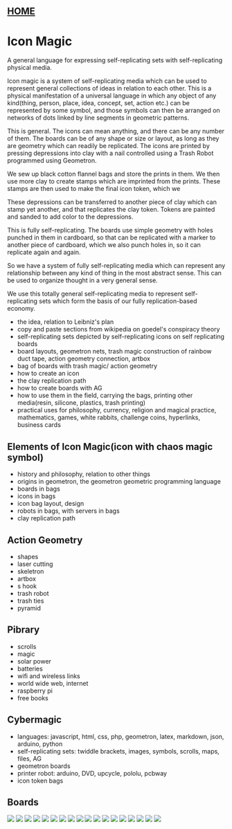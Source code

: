 
## [HOME](scrolls/home)

# Icon Magic

A general language for expressing self-replicating sets with self-replicating physical media.

Icon magic is a system of self-replicating media which can be used to represent general collections of ideas in relation to each other.  This is a physical manifestation of a universal language in which any object of any kind(thing, person, place, idea, concept, set, action etc.) can be represented by some symbol, and those symbols can then be arranged on networks of dots linked by line segments in geometric patterns.  

This is general.  The icons can mean anything, and there can be any number of them.  The boards can be of any shape or size or layout, as long as they are geometry which can readily be replicated.  The icons are printed by pressing depressions into clay with a nail controlled using a Trash Robot programmed using Geometron.  

We sew up black cotton flannel bags and store the prints in them.  We then use more clay to create stamps which are imprinted from the prints.  These stamps are then used to make the final icon token, which we 

These depressions can be transferred to another piece of clay which can stamp yet another, and that replicates the clay token.  Tokens are painted and sanded to add color to the depressions.  

This is fully self-replicating.  The boards use simple geometry with holes punched in them in cardboard, so that can be replicated with a marker to another piece of cardboard, which we also punch holes in, so it can replicate again and again.  

So we have a system of fully self-replicating media which can represent any relationship between any kind of thing in the most abstract sense. This can be used to organize thought in a very general sense.  

We use this totally general self-replicating media to represent self-replicating sets which form the basis of our fully replication-based economy.


 
 - the idea, relation to Leibniz's plan
 - copy and paste sections from wikipedia on goedel's conspiracy theory
 - self-replicating sets depicted by self-replicating icons on self replicating boards
 - board layouts, geometron nets, trash magic construction of rainbow duct tape, action geometry connection, artbox
 - bag of boards with trash magic/ action geometry
 - how to create an icon
 - the clay replication path
 - how to create boards with AG
 - how to use them in the field, carrying the bags, printing other media(resin, silicone, plastics, trash printing)
 - practical uses for philosophy, currency, religion and magical practice, mathematics, games, white rabbits, challenge coins, hyperlinks, business cards

## Elements of Icon Magic(icon with chaos magic symbol)

- history and philosophy, relation to other things  
- origins in geometron, the geometron geometric programming language
- boards in bags
- icons in bags
- icon bag layout, design
- robots in bags, with servers in bags
- clay replication path

## Action Geometry

 - shapes
 - laser cutting
 - skeletron
 - artbox
 - s hook
 - trash robot
 - trash ties
 - pyramid


## Pibrary 
 
 - scrolls
 - magic
 - solar power
 - batteries
 - wifi and wireless links
 - world wide web, internet
 - raspberry pi
 - free books

## Cybermagic

 - languages: javascript, html, css, php, geometron, latex, markdown, json, arduino, python
 - self-replicating sets: twiddle brackets, images, symbols, scrolls, maps, files, AG
 - geometron boards
 - printer robot: arduino, DVD, upcycle, pololu, pcbway
 - icon token bags
 

## Boards

![](iconmagicnetset/symbolfeed/two.svg)
![](iconmagicimageset/uploadimages/two.jpg)
![](iconmagicnetset/symbolfeed/three.svg)
![](iconmagicimageset/uploadimages/three.jpg)
![](iconmagicnetset/symbolfeed/four.svg)
![](iconmagicimageset/uploadimages/four.jpg)
![](iconmagicnetset/symbolfeed/five.svg)
![](iconmagicimageset/uploadimages/five.jpg)
![](iconmagicnetset/symbolfeed/six.svg)
![](iconmagicimageset/uploadimages/six.jpg)
![](iconmagicnetset/symbolfeed/seven.svg)
![](iconmagicimageset/uploadimages/seven.jpg)
![](iconmagicnetset/symbolfeed/eight.svg)
![](iconmagicimageset/uploadimages/eight.jpg)
![](iconmagicnetset/symbolfeed/nine.svg)
![](iconmagicimageset/uploadimages/nine.jpg)
![](iconmagicnetset/symbolfeed/ten.svg)
![](iconmagicimageset/uploadimages/ten.jpg)


